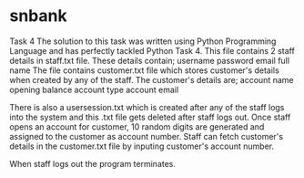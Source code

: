 # snbank
Task 4
The solution to this task was written using Python Programming Language and has perfectly tackled Python Task 4.
This file contains 2 staff details in staff.txt file. These details contain; 
username
password
email
full name 
The file contains customer.txt file which stores customer's details when created by any of the staff. The customer's details are; 
account name
opening balance
account type
account email

There is also a usersession.txt which is created after any of the staff logs into the system and this .txt file gets deleted after staff logs out.
Once staff opens an account for customer, 10 random digits are generated and assigned to the customer as account number.
Staff can fetch customer's details in the customer.txt file by inputing customer's account number.

When staff logs out the program terminates.

